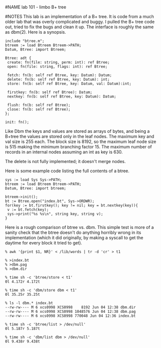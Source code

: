 #NAME
lab 101 - limbo B+ tree

#NOTES
This lab is an implementation of a B+ tree. It is code from a much older lab that was overly complicated and buggy. I pulled the B+ tree code out, tried to fix the bugs and clean it up. The interface is roughly the same as dbm(2). Here is a synopsis.

	include "btree.m";
	btreem := load Btreem Btreem->PATH;
	Datum, Btree: import Btreem;
	
	Btree: adt {
	 create: fn(file: string, perm: int): ref Btree;
	 open: fn(file: string, flags: int): ref Btree;
	 
	 fetch: fn(b: self ref Btree, key: Datum): Datum;
	 delete: fn(b: self ref Btree, key: Datum): int;
	 store: fn(b: self ref Btree, key: Datum, val: Datum):int;
	
	 firstkey: fn(b: self ref Btree): Datum;
	 nextkey: fn(b: self ref Btree, key: Datum): Datum;
	
	 flush: fn(b: self ref Btree);
	 close: fn(b: self ref Btree);
	};
	
	init: fn();

Like Dbm the keys and values are stored as arrays of bytes, and being a B+tree the values are stored only in the leaf nodes. The maximum key and val size is 255 each. The block size is 8192, so the maximum leaf node size is 515 making the minimum branching factor 15. The maximum number of records in an internal nodes assuming an int as key is 630.

The delete is not fully implemented; it doesn't merge nodes.

Here is some example code listing the full contents of a btree.

	sys := load Sys Sys->PATH;
	btreem := load Btreem Btreem->PATH;
	Datum, Btree: import btreem;
	
	btreem->init();
	bt := Btree.open("index.bt", Sys->ORDWR);
	for(key := bt.firstkey(); key != nil; key = bt.nextkey(key)){
	 v := bt.fetch(key);
	 sys->print("%s %s\n", string key, string v);
	}

Here is a rough comparison of btree vs. dbm. This simple test is more of a sanity check that the btree doesn't do anything horribly wrong in its implementation (which it did originally, by making a syscall to get the daytime for every block it tried to get).

	% awk '{print $1, NR}' < /lib/words | tr -d 'cr' > t1
	
	% >index.bt
	% >dbm.pag
	% >dbm.dir
	
	% time sh -c 'btree/store < t1' 
	0l 4.172r 4.172t
	
	% time sh -c 'dbm/store dbm < t1'
	0l 35.25r 35.25t
	
	% ls -l dbm.* index.bt
	--rw-rw---- M 6 xcs0998 XCS0998    8192 Jun 04 12:38 dbm.dir
	--rw-rw---- M 6 xcs0998 XCS0998 1048576 Jun 04 12:38 dbm.pag
	--rw-rw---- M 6 xcs0998 XCS0998 770048 Jun 04 12:36 index.bt
	
	% time sh -c 'btree/list > /dev/null'
	0l 5.187r 5.187t
	
	% time sh -c 'dbm/list dbm > /dev/null'
	0l 9.438r 9.438t
